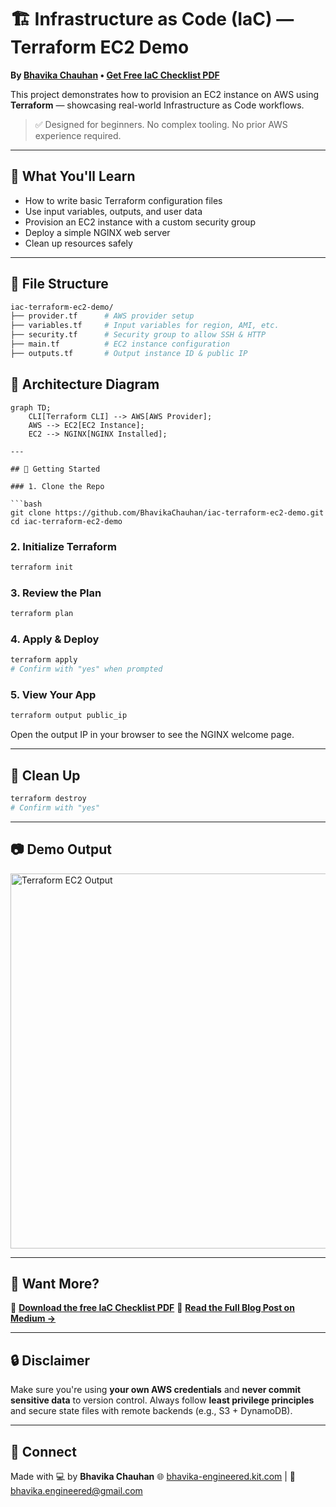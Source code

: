 # 🏗️ Infrastructure as Code (IaC) — Terraform EC2 Demo

**By [Bhavika Chauhan](https://www.linkedin.com/in/bhavika-chauhan-276b41332) • [Get Free IaC Checklist PDF](https://bhavika-engineered.kit.com/85eedbad31)**

This project demonstrates how to provision an EC2 instance on AWS using **Terraform** — showcasing real-world Infrastructure as Code workflows.

> ✅ Designed for beginners. No complex tooling. No prior AWS experience required.

---

## 📌 What You'll Learn

- How to write basic Terraform configuration files
- Use input variables, outputs, and user data
- Provision an EC2 instance with a custom security group
- Deploy a simple NGINX web server
- Clean up resources safely

---

## 📁 File Structure

```bash
iac-terraform-ec2-demo/
├── provider.tf      # AWS provider setup
├── variables.tf     # Input variables for region, AMI, etc.
├── security.tf      # Security group to allow SSH & HTTP
├── main.tf          # EC2 instance configuration
├── outputs.tf       # Output instance ID & public IP
````
## 📌 Architecture Diagram

```mermaid
graph TD;
    CLI[Terraform CLI] --> AWS[AWS Provider];
    AWS --> EC2[EC2 Instance];
    EC2 --> NGINX[NGINX Installed];

---

## 🚀 Getting Started

### 1. Clone the Repo

```bash
git clone https://github.com/BhavikaChauhan/iac-terraform-ec2-demo.git
cd iac-terraform-ec2-demo
```

### 2. Initialize Terraform

```bash
terraform init
```

### 3. Review the Plan

```bash
terraform plan
```

### 4. Apply & Deploy

```bash
terraform apply
# Confirm with "yes" when prompted
```

### 5. View Your App

```bash
terraform output public_ip
```

Open the output IP in your browser to see the NGINX welcome page.

---

## 🔄 Clean Up

```bash
terraform destroy
# Confirm with "yes"
```

---

## 📷 Demo Output

<img src="https://raw.githubusercontent.com/BhavikaChauhan/iac-terraform-ec2-demo/main/demo-output.png" alt="Terraform EC2 Output" width="600"/>

---

## 📄 Want More?

🎁 **[Download the free IaC Checklist PDF](https://bhavika-engineered.kit.com/85eedbad31)**
📖 **[Read the Full Blog Post on Medium →](https://medium.com/@bhavika.engineered/a4eee3151255)**

---

## 🔒 Disclaimer

Make sure you're using **your own AWS credentials** and **never commit sensitive data** to version control. Always follow **least privilege principles** and secure state files with remote backends (e.g., S3 + DynamoDB).

---

## 🙌 Connect

Made with 💻 by **Bhavika Chauhan**
🌐 [bhavika-engineered.kit.com](https://bhavika-engineered.kit.com/) | 📧 [bhavika.engineered@gmail.com](mailto:bhavika.engineered@gmail.com)
